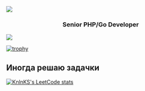 <img src="https://user-images.githubusercontent.com/74038190/241765440-80728820-e06b-4f96-9c9e-9df46f0cc0a5.gif" />
<h3 align="center"><b>Senior PHP/Go Developer</b></h3>

![](https://komarev.com/ghpvc/?username=isaevfeed)

[![trophy](https://github-profile-trophy.vercel.app/?username=ryo-ma&theme=dracula&column=8&margin-w=20)](https://github.com/ryo-ma/github-profile-trophy)


## Иногда решаю задачки
[![KnlnKS's LeetCode stats](https://leetcode-stats-six.vercel.app/api?username=isaevfeed&theme=dark)](https://github.com/KnlnKS/leetcode-stats)
